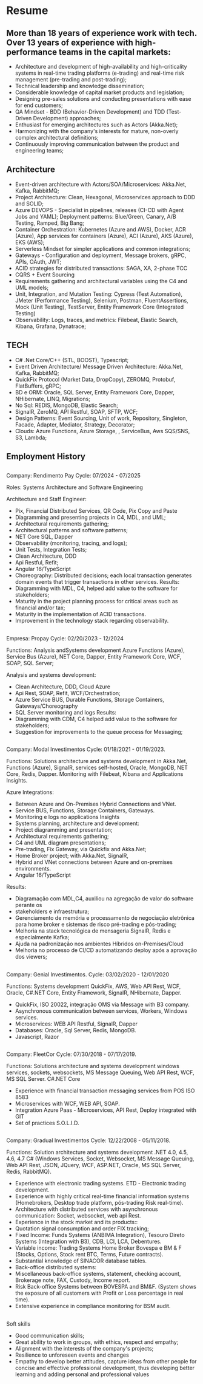 # Resume

## More than 18 years of experience work with tech. Over 13 years of experience with high-performance teams in the capital markets:
 - Architecture and development of high-availability and high-criticality systems in real-time trading platforms (e-trading) and real-time risk management (pre-trading and post-trading);
 - Technical leadership and knowledge dissemination;
 - Considerable knowledge of capital market products and legislation;
 - Designing pre-sales solutions and conducting presentations with ease for end customers;
 -  QA Mindset - BDD (Behavior-Driven Development) and TDD (Test-Driven Development) approaches;
 - Enthusiast for emerging architectures such as Actors (Akka.Net);
 - Harmonizing with the company's interests for mature, non-overly complex architectural definitions;
 - Continuously improving communication between the product and engineering teams;

## Architecture
 - Event-driven architecture with Actors/SOA/Microservices: Akka.Net, Kafka, RabbitMQ;
 - Project Architecture: Clean, Hexagonal, Microservices approach to DDD and SOLID;
 - Azure DEVOPS - Specialist in pipelines, releases (CI-CD with Agent Jobs and YAML); Deployment patterns: Blue/Green, Canary, A/B Testing, Ramped, Big Bang;
 - Container Orchestration: Kubernetes (Azure and AWS), Docker, ACR (Azure), App services for containers (Azure), ACI (Azure), AKS (Azure), EKS (AWS);
 - Serverless Mindset for simpler applications and common integrations;
 - Gateways - Configuration and deployment, Message brokers, gRPC, APIs, OAuth, JWT;
 -  ACID strategies for distributed transactions: SAGA, XA, 2-phase TCC
 - CQRS + Event Sourcing
 - Requirements gathering and architectural variables using the C4 and UML models;
 - Unit, Integration, and Mutation Testing: Cypress (Test Automation), JMeter (Performance Testing), Selenium, Postman, FluentAssertions, Mock (Unit Testing), TestServer, Entity Framework Core (Integrated Testing)
 - Observability: Logs, traces, and metrics: Filebeat, Elastic Search, Kibana, Grafana, Dynatrace;

## TECH
 - C# .Net Core/C++ (STL, BOOST), Typescript;
 - Event Driven Architecture/ Message Driven Architecture: Akka.Net, Kafka, RabbitMQ;
 - QuickFix Protocol (Market Data, DropCopy), ZEROMQ, Protobuf, FlatBuffers, gRPC;
 - BD e ORM: Oracle, SQL Server, Entity Framework Core, Dapper, NHibernate, LINQ, Migrations;
 - No Sql: REDIS, MongoDB, Elastic Search;
 - SignalR, ZeroMQ, API Restful, SOAP, SFTP, WCF;
 - Design Patterns: Event Sourcing, Unit of work, Repository, Singleton, Facade, Adapter, Mediator, Strategy, Decorator;
 - Clouds: Azure Functions, Azure Storage, , ServiceBus, Aws SQS/SNS, S3,   Lambda;


## Employment History
##
Company: Rendimento Pay					                                                                  Cycle: 07/2024 - 07/2025

Roles: Systems Architecture and Software Engineering

Architecture and Staff Engineer:
 - Pix, Financial Distributed Services, QR Code, Pix Copy and Paste
 - Diagramming and presenting projects in C4, MDL, and UML;
 - Architectural requirements gathering;
 - Architectural patterns and software patterns;
 - NET Core SQL, Dapper
 - Observability (monitoring, tracing, and logs);
 - Unit Tests, Integration Tests;
 - Clean Architecture, DDD
 - Api Restful, Refit;
 - Angular 16/TypeScript
 - Choreography: Distributed decisions; each local transaction generates domain events that trigger transactions in other services.
Results:
 - Diagramming with MDL, C4, helped add value to the software for stakeholders; 
 - Maturity in the project planning process for critical areas such as financial and/or tax;
 - Maturity in the implementation of ACID transactions.
 - Improvement in the technology stack regarding observability.

##

Empresa:  Propay                                                                               Cycle: 02/20/2023 - 12/2024

Functions: Analysis andSystems development Azure Functions (Azure), Service Bus (Azure), NET Core, Dapper, Entity Framework Core, WCF, SOAP, SQL Server;

Analysis and systems development:

 - Clean Architecture, DDD, Cloud Azure
 - Api Rest, SOAP, Refit, WCF/Orchestration;
 - Azure Service BUS, Durable Functions, Storage Containers, Gateways/Choreography
 - SQL Server monitoring and logs
Results:
 - Diagramming with CDM, C4 helped add value to the software for stakeholders;
 - Suggestion for improvements to the queue process for Messaging;

##

Company:  Modal Investimentos                                      		                          Cycle: 01/18/2021 - 01/19/2023.

Functions: Solutions architecture and systems development in Akka.Net, Functions (Azure),  SignalR, services self-hosted, Oracle, MongoDB, NET Core, Redis, Dapper. 
Monitoring with Filebeat, Kibana and Applications Insights.

Azure Integrations:
 - Between Azure and On-Premises Hybrid Connections and VNet.
 - Service BUS, Functions, Storage Containers, Gateways.
 - Monitoring e logs no applications Insights
 - Systems planning, architecture and development:
 - Project diagramming and presentation;
 - Architectural requirements gathering;
 - C4 and UML diagram presentations;
 - Pre-trading, Fix Gateway, via Quickfix and Akka.Net;
 - Home Broker project; with Akka.Net, SignalR,
 - Hybrid and VNet connections between Azure and on-premises environments.
 - Angular 16/TypeScript

Results:
 - Diagramação com MDL,C4, auxiliou na agregação de valor do software perante os
 - stakeholders e infraestrutura;
 - Gerenciamento de memória e processamento de negociação eletrônica para home broker e sistemas de risco pré-trading e pós-trading;
 - Melhoria na stack tecnológica de mensageria SignalR, Redis e especialmente Kafka;
 - Ajuda na padronização nos ambientes Híbridos on-Premises/Cloud
 - Melhoria no processo de CI/CD automatizando deploy após a aprovação dos viewers;

##

Company: Genial Investimentos.                                                         Cycle: 03/02/2020 - 12/01/2020

Functions: Systems development QuickFix, AWS, Web API Rest, WCF, Oracle, C#.NET Core, Entity Framework, SignalR, NHibernate, Dapper.

 - QuickFix, ISO 20022, integração OMS via Message with B3 company.
 - Asynchronous communication between services, Workers, Windows services.
 - Microservices: WEB API Restful, SignalR, Dapper
 - Databases: Oracle, Sql Server, Redis, MongoDB.
 - Javascript, Razor

##

Company: FleetCor                                                                             Cycle: 07/30/2018 - 07/17/2019.

Functions: Solutions architecture and systems development windows services, sockets, websockets, MS Message Queuing, Web API Rest, WCF, MS SQL Server. C#.NET Core

 - Experience with financial transaction messaging services from POS ISO 8583
 - Microservices with WCF, WEB API, SOAP.
 - Integration Azure Paas - Microservices, API Rest, Deploy integrated with GIT
 - Set of practices S.O.L.I.D.

##

Company: Gradual Investimentos                                                        Cycle: 12/22/2008 - 05/11/2018.

Functions: Solution architecture and systems development .NET 4.0, 4.5, 4.6, 4.7 C# (Windows Services, Socket, Websocket, MS Message Queuing, Web API Rest, JSON, JQuery, WCF, ASP.NET, Oracle, MS SQL Server, Redis, RabbitMQ). 

 - Experience with electronic trading systems. ETD - Electronic trading development.
 - Experience with highly critical real-time financial information systems (Homebrokers, Desktop trade platform, pós-trading Risk real-time). 
 - Architecture with distributed services with asynchronous communication: Socket, websocket, web api Rest.
 - Experience in the stock market and its products::
 - Quotation signal consumption and order FIX tracking;
 - Fixed Income: Funds Systems (ANBIMA Integration), Tesouro Direto Systems (Integration with B3), CDB, LCI, LCA, Debentures.
 - Variable income: Trading Systems Home Broker Bovespa e BM & F (Stocks, Options, Stock rent BTC, Terms, Future contracts).
 - Substantial knowledge of SINACOR database tables.
 - Back-office distributed systems:
 - Miscellaneous back-office systems, statement, checking account, Brokerage note, FAX, Custody, Income report.
 - Risk Back-office Systems between BOVESPA and BM&F. (System shows the exposure of all customers with Profit or Loss percentage in real time).
 - Extensive experience in compliance monitoring for BSM audit.

##

Soft skills
 - Good communication skills;
 - Great ability to work in groups, with ethics, respect and empathy;
 - Alignment with the interests of the company's projects;
 - Resilience to unforeseen events and changes
 - Empathy to develop better attitudes, capture ideas from other people for concise and effective professional development, thus developing better learning and adding personal and professional values


